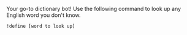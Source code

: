 Your go-to dictionary bot!
Use the following command to look up any English word you don't know.

`!define [word to look up]`
